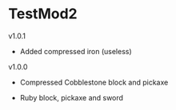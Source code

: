 # TestMod2



v1.0.1

* Added compressed iron (useless)


v1.0.0

* Compressed Cobblestone block and pickaxe

* Ruby block, pickaxe and sword


